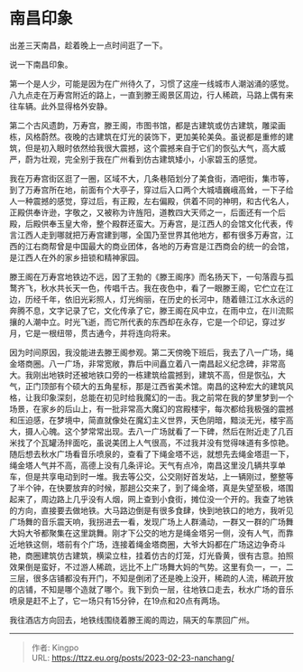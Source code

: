 # 南昌印象


<!--more-->

出差三天南昌，趁着晚上一点时间逛了一下。

说一下南昌印象。

第一个是人少，可能是因为在广州待久了，习惯了这座一线城市人潮汹涌的感觉。八九点走在万寿宫附近的路上，一直到滕王阁景区周边，行人稀疏，马路上偶有来往车辆。此外显得格外安静。

第二个古风遗韵，万寿宫，滕王阁，市图书馆，都是古建筑或仿古建筑，雕梁画栋，风格蔚然。夜晚的古建筑在灯光的装饰下，更加美轮美奂。虽说都是重修的建筑，但是初入眼时依然给我很大震撼，这个震撼来自于它们的恢弘大气，高大威严，蔚为壮观，完全别于我在广州看到仿古建筑矮小，小家碧玉的感觉。

我在万寿宫街区逛了一圈，区域不大，几条巷陌划分了美食街，酒吧街，集市等，到了万寿宫所在地，前面有个大亭子，穿过后入口两个大城墙巍峨高耸，一下子给人一种震撼的感觉，穿过后，有正殿，左右偏殿，供着不同的神明，和古代名人，正殿供奉许逊，字敬之，又被称为许旌阳，道教四大天师之一，后面还有一个后殿，后殿供奉玉皇大帝，整个殿群还蛮大。万寿宫，是江西人的会馆文化代表，传言江西人走到哪就把万寿宫建到哪，全国乃至世界其他地方，都有很多万寿宫，江西的江右商帮曾是中国最大的商业团体，各地的万寿宫是江西商会的统一的会馆，是江西人在外的家乡扭锁和精神家园。

滕王阁在万寿宫地铁边不远，因了王勃的《滕王阁序》而名扬天下，一句落霞与孤鹜齐飞，秋水共长天一色，传唱千古。我在夜色中，看了一眼滕王阁，它伫立在江边，历经千年，依旧光彩照人，灯光绚丽，在历史的长河中，随着赣江江水永远的奔腾不息，文字记录了它，文化传承了它，滕王阁在风中立，在雨中立，在川流熙攘的人潮中立。时光飞逝，而它所代表的东西却在永存，它是一个印记，穿过岁月，它是一根纽带，贯古通今，并将连向将来。

因为时间原因，我没能进去滕王阁参观。第二天傍晚下班后，我去了八一广场，绳金塔商圈。八一广场，非常宽敞，靠后中间矗立着八一南昌起义纪念碑，非常高大。我刚出地铁时还被地铁口旁的一栋建筑给震撼到，建筑不高，但是恢弘，大气，正门顶部有个硕大的五角星标，那是江西省美术馆。南昌的这种宏大的建筑风格，让我印象深刻，总能在初见时给我魔幻的一击。我之前常在我的梦里梦到一个场景，在家乡的后山上，有一批非常高大魔幻的宫殿楼宇，每次都给我极强的震撼和压迫感，在梦境中，简直就像处在魔幻主义世界，天色阴暗，黯淡无光，楼宇高大，摄人心魄。这个梦常常出现。去八一广场就看了一下碑，然后在附近走了几百米找了个瓦罐汤拌面吃，虽说美团上人气很高，不过我并没有觉得味道有多惊艳。随后想去秋水广场看音乐喷泉的，查看了下绳金塔不远，就想先去绳金塔逛一下，绳金塔人气并不高，高德上没有几条评论。天气有点冷，南昌这里没几辆共享单车，但是共享电动到时一堆。我去等公交，公交刚好首发站，上一辆刚过，整整等了半个钟，在快要放弃的时候，那趟公交来了，到了绳金塔，真是失望至极，塔围起来了，周边路上几乎没有人烟，网上查到小食街，摊位没一个开的。我查了地铁的方向，直接要去做地铁。大马路边倒是有很多食肆，快到地铁口的地方，我听见广场舞的音乐震天响，我拐进去一看，发现广场上人群涌动，一群又一群的广场舞大妈大爷都聚集在这里跳舞。刚才下公交的地方是绳金塔另一侧，没有人气，而靠近地铁这侧，塔前有个广场，连接着绳金塔商圈，大爷大妈都在广场这边争奇斗艳，商圈建筑仿古建筑，横梁立柱，挂着仿古的灯笼，灯光昏黄，很有古意。拍照效果倒是蛮好，不过游人稀疏，远比不上广场舞大妈的气势。这里有负一，一，二三层，很多店铺都没有开门，不知是倒闭了还是晚上没开，稀疏的人流，稀疏开放的店铺，不知是哪个造就了哪个。我下到负一层，往地铁口走去，秋水广场的音乐喷泉是赶不上了，它一场只有15分钟，在19点和20点有两场。

我往酒店方向回去，地铁线围绕着滕王阁的周边，隔天的车票回广州。





---

> 作者: Kingpo  
> URL: https://ttzz.eu.org/posts/2023-02-23-nanchang/  


